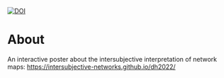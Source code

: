 [![DOI](https://zenodo.org/badge/DOI/10.5281/zenodo.6844790.svg)](https://doi.org/10.5281/zenodo.6844790)

# About
An interactive poster about the intersubjective interpretation of network maps: https://intersubjective-networks.github.io/dh2022/
